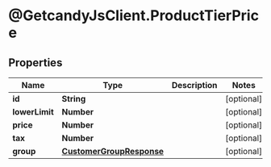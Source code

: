 # @GetcandyJsClient.ProductTierPrice

## Properties

Name | Type | Description | Notes
------------ | ------------- | ------------- | -------------
**id** | **String** |  | [optional] 
**lowerLimit** | **Number** |  | [optional] 
**price** | **Number** |  | [optional] 
**tax** | **Number** |  | [optional] 
**group** | [**CustomerGroupResponse**](CustomerGroupResponse.md) |  | [optional] 


